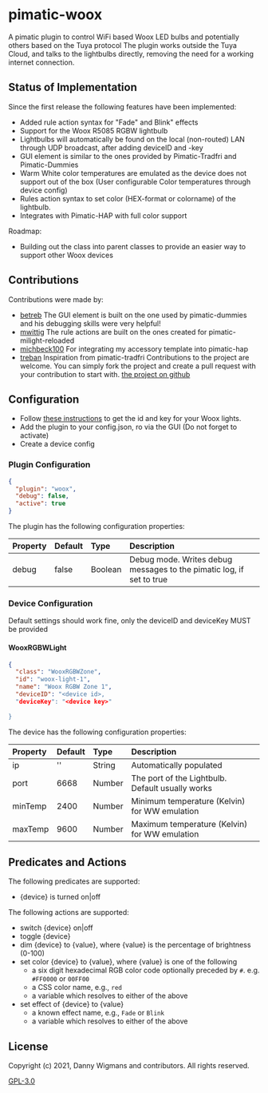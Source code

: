 # pimatic-woox

A pimatic plugin to control WiFi based Woox LED bulbs and potentially others based on the Tuya protocol
The plugin works outside the Tuya Cloud, and talks to the lightbulbs directly, removing the need for a working
internet connection.

## Status of Implementation

Since the first release the following features have been implemented:
* Added rule action syntax for "Fade" and Blink" effects
* Support for the Woox R5085 RGBW lightbulb
* Lightbulbs will automatically be found on the local (non-routed) LAN through UDP broadcast, after adding deviceID and -key
* GUI element is similar to the ones provided by Pimatic-Tradfri and Pimatic-Dummies
* Warm White color temperatures are emulated as the device does not support out of the box (User configurable Color temperatures through device config)
* Rules action syntax to set color (HEX-format or colorname) of the lightbulb.
* Integrates with Pimatic-HAP with full color support

Roadmap:
* Building out the class into parent classes to provide an easier way to support other Woox devices

## Contributions

Contributions were made by:
* [betreb](https://github.com/bertreb) The GUI element is built on the one used by pimatic-dummies and his debugging skills were very helpful!
* [mwittig](https://github.com/mwittig) The rule actions are built on the ones created for pimatic-milight-reloaded
* [michbeck100](https://github.com/michbeck100) For integrating my accessory template into pimatic-hap
* [treban](https://github.com/treban) Inspiration from pimatic-tradfri
Contributions to the project are  welcome. You can simply fork the project and create a pull request with your contribution to start with.
[the project on github](https://github.com/SenTzu01/pimatic-woox) 

## Configuration

* Follow [these instructions](https://github.com/codetheweb/tuyapi/blob/master/docs/SETUP.md) to get the id and key for your Woox lights.
* Add the plugin to your config.json, ro via the GUI (Do not forget to activate)
* Create a device config

### Plugin Configuration

```json
{
  "plugin": "woox",
  "debug": false,
  "active": true 
}
```
The plugin has the following configuration properties:

| Property          | Default  | Type    | Description                                 |
|:------------------|:---------|:--------|:--------------------------------------------|
| debug             | false    | Boolean | Debug mode. Writes debug messages to the pimatic log, if set to true |


### Device Configuration
Default settings should work fine, only the deviceID and deviceKey MUST be provided


#### WooxRGBWLight

```json
{
  "class": "WooxRGBWZone",
  "id": "woox-light-1",
  "name": "Woox RGBW Zone 1",
  "deviceID": "<device id>,
  "deviceKey": "<device key>"
	
}
```
The device has the following configuration properties:

| Property            | Default  | Type    | Description                                      |
|:--------------------|:---------|:--------|:-------------------------------------------------|
| ip                  | ''       | String  | Automatically populated                          |
| port                | 6668     | Number  | The port of the Lightbulb. Default usually works |
| minTemp             | 2400     | Number  | Minimum temperature (Kelvin) for WW emulation    |
| maxTemp             | 9600     | Number  | Maximum temperature (Kelvin) for WW emulation    |


## Predicates and Actions

The following predicates are supported:
* {device} is turned on|off

The following actions are supported:
* switch {device} on|off
* toggle {device}
* dim {device} to {value}, where {value} is the percentage of brightness (0-100)
* set color {device} to {value}, where {value} is one of the following
    * a six digit hexadecimal RGB color code optionally preceded by `#`. e.g. `#FF0000` or `00FF00`
    * a CSS color name, e.g., `red`
	* a variable which resolves to either of the above
* set effect of {device} to {value}
    * a known effect name, e.g., `Fade` or `Blink`
	* a variable which resolves to either of the above


## License 

Copyright (c) 2021, Danny Wigmans and contributors. All rights reserved.

[GPL-3.0](https://github.com/SenTzu01/pimatic-woox/blob/main/LICENSE)